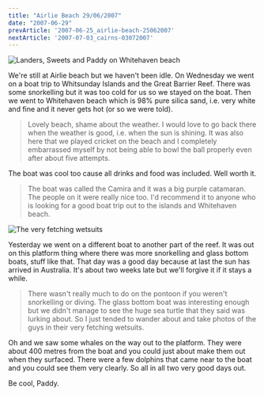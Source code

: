 ```yaml
---
title: "Airlie Beach 29/06/2007"
date: "2007-06-29"
prevArticle: '2007-06-25_airlie-beach-25062007'
nextArticle: '2007-07-03_cairns-03072007'
---
```

![Landers, Sweets and Paddy on Whitehaven beach](/images/S6001193.JPG "Landers, Sweets and Paddy on Whitehaven beach")

We're still at Airlie beach but we haven't been idle. On Wednesday we went on a boat trip to Whitsunday Islands and the Great Barrier Reef. There was some snorkelling but it was too cold for us so we stayed on the boat. Then we went to Whitehaven beach which is 98% pure silica sand, i.e. very white and fine and it never gets hot (or so we were told).

> Lovely beach, shame about the weather. I would love to go back there when the weather is good, i.e. when the sun is shining. It was also here that we played cricket on the beach and I completely embarrassed myself by not being able to bowl the ball properly even after about five attempts.

The boat was cool too cause all drinks and food was included. Well worth it.

> The boat was called the Camira and it was a big purple catamaran. The people on it were really nice too. I'd recommend it to anyone who is looking for a good boat trip out to the islands and Whitehaven beach.

![The very fetching wetsuits](/images/S6001236.JPG "The very fetching wetsuits")

Yesterday we went on a different boat to another part of the reef. It was out on this platform thing where there was more snorkelling and glass bottom boats, stuff like that. That day was a good day because at last the sun has arrived in Australia. It's about two weeks late but we'll forgive it if it stays a while.

> There wasn't really much to do on the pontoon if you weren't snorkelling or diving. The glass bottom boat was interesting enough but we didn't manage to see the huge sea turtle that they said was lurking about. So I just tended to wander about and take photos of the guys in their very fetching wetsuits.

Oh and we saw some whales on the way out to the platform. They were about 400 metres from the boat and you could just about make them out when they surfaced. There were a few dolphins that came near to the boat and you could see them very clearly. So all in all two very good days out.

Be cool,
Paddy.